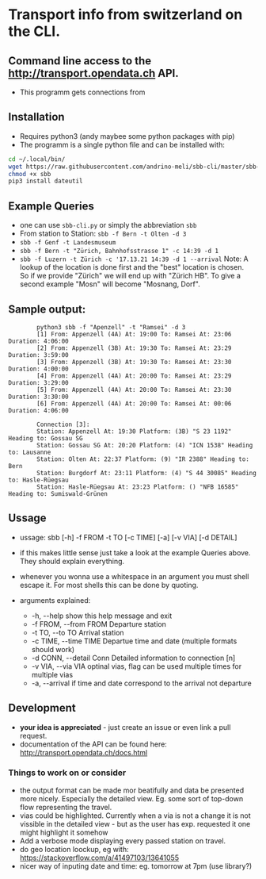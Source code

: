 # Transport info from switzerland on the CLI.
## Command line access to the http://transport.opendata.ch API.
* This programm gets connections from 

## Installation
* Requires python3 (andy maybee some python packages with pip)
* The programm is a single python file and can be installed with:
```bash
cd ~/.local/bin/
wget https://raw.githubusercontent.com/andrino-meli/sbb-cli/master/sbb-cli.py > sbb
chmod +x sbb
pip3 install dateutil
```

## Example Queries
* one can use `sbb-cli.py` or simply the abbreviation `sbb`
* From station to Station: `sbb -f Bern -t Olten -d 3`
* `sbb -f Genf -t Landesmuseum`
* `sbb -f Bern -t "Zürich, Bahnhofsstrasse 1" -c 14:39 -d 1`
* `sbb -f Luzern -t Zürich -c '17.13.21 14:39 -d 1 --arrival`
Note: A lookup of the location is done first and the "best" location is chosen.  
So if we provide "Zürich" we will end up with "Zürich HB". To give a second 
example "Mosn" will become "Mosnang, Dorf".

## Sample output:
            python3 sbb -f "Apenzell" -t "Ramsei" -d 3
            [1] From: Appenzell (4A) At: 19:00 To: Ramsei At: 23:06 Duration: 4:06:00
            [2] From: Appenzell (3B) At: 19:30 To: Ramsei At: 23:29 Duration: 3:59:00
            [3] From: Appenzell (3B) At: 19:30 To: Ramsei At: 23:30 Duration: 4:00:00
            [4] From: Appenzell (4A) At: 20:00 To: Ramsei At: 23:29 Duration: 3:29:00
            [5] From: Appenzell (4A) At: 20:00 To: Ramsei At: 23:30 Duration: 3:30:00
            [6] From: Appenzell (4A) At: 20:00 To: Ramsei At: 00:06 Duration: 4:06:00

            Connection [3]:
            Station: Appenzell At: 19:30 Platform: (3B) "S 23 1192" Heading to: Gossau SG
            Station: Gossau SG At: 20:20 Platform: (4) "ICN 1538" Heading to: Lausanne
            Station: Olten At: 22:37 Platform: (9) "IR 2388" Heading to: Bern
            Station: Burgdorf At: 23:11 Platform: (4) "S 44 30085" Heading to: Hasle-Rüegsau
            Station: Hasle-Rüegsau At: 23:23 Platform: () "NFB 16585" Heading to: Sumiswald-Grünen

## Ussage
* ussage: sbb [-h] -f FROM -t TO [-c TIME] [-a] [-v VIA] [-d DETAIL]

* if this makes little sense just take a look at the example Queries above.  
  They should explain everything.

* whenever you wonna use a whitespace in an argument you must shell escape it. 
  For most shells this can be done by quoting.

* arguments explained:
    *  -h, --help                   show this help message and exit
    *  -f FROM, --from FROM         Departure station
    *  -t TO, --to TO               Arrival station
    *  -c TIME, --time TIME         Departue time and date (multiple formats 
       should work)
    *  -d CONN, --detail Conn       Detailed information to connection [n]
    *  -v VIA, --via VIA            optinal vias, flag can be used multiple times for multiple vias
    * -a, --arrival                 if time and date correspond to the arrival 
      not departure

## Development
* **your idea is appreciated** - just create an issue or even link a pull 
  request.
* documentation of the API can be found here: 
  <http://transport.opendata.ch/docs.html>
### Things to work on or consider
* the output format can be made mor beatifully and data be presented more 
  nicely. Especially the detailed view. Eg. some sort of top-down flow 
  representing the travel.
* vias could be highlighted. Currently when a via is not a change it is not 
  vissible in the detailed view - but as the user has exp. requested it one 
  might highlight it somehow
* Add a verbose mode displaying every passed station on travel.
* do geo location loockup, eg with: 
  <https://stackoverflow.com/a/41497103/13641055>
* nicer way of inputing date and time: eg. tomorrow at 7pm (use library?)
